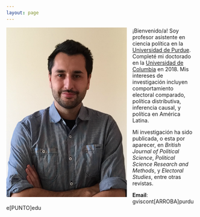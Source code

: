 ```yaml
---
layout: page
---
```


<img src="/img/bio.png" alt="Giancarlo" style="float:left;width:320px;height:450px; margin-right:15px; margin-bottom:15px">

¡Bienvenido/a! Soy profesor asistente en ciencia política en la [Universidad de Purdue](https://www.cla.purdue.edu/polsci/). Completé mi doctorado en la [Universidad de Columbia](https://polisci.columbia.edu/) en 2018. Mis intereses de investigación incluyen comportamiento electoral comparado, política distributiva, inferencia causal, y política en América Latina.

Mi investigación ha sido publicada, o esta por aparecer, en *British Journal of Political Science*, *Political Science Research and Methods*, y *Electoral Studies*, entre otras revistas.

**Email**: gviscont[ARROBA]purdue[PUNTO]edu
